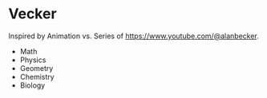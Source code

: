 # Vecker

Inspired by Animation vs. Series of https://www.youtube.com/@alanbecker.

- Math
- Physics
- Geometry
- Chemistry
- Biology

